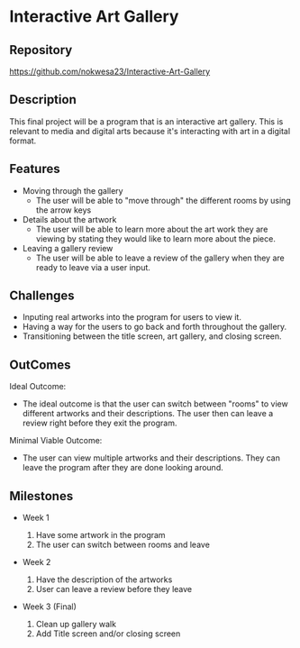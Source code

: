 # Interactive Art Gallery

## Repository 
https://github.com/nokwesa23/Interactive-Art-Gallery

## Description
This final project will be a program that is an interactive art gallery.
This is relevant to media and digital arts because it's interacting with art in a digital format. 

## Features
- Moving through the gallery
    - The user will be able to "move through" the different rooms by using the arrow keys
- Details about the artwork
    - The user will be able to learn more about the art work they are viewing by
    stating they would like to learn more about the piece.
- Leaving a gallery review
    - The user will be able to leave a review of the gallery when they are ready to leave via a
    user input.


## Challenges
- Inputing real artworks into the program for users to view it.
- Having a way for the users to go back and forth throughout the gallery.
- Transitioning between the title screen, art gallery, and closing screen.


## OutComes
Ideal Outcome:
- The ideal outcome is that the user can switch between "rooms" to view different
artworks and their descriptions. The user then can leave a review right before they 
exit the program.

Minimal Viable Outcome:
- The user can view multiple artworks and their descriptions. They can leave the program
after they are done looking around. 

## Milestones

- Week 1
  1. Have some artwork in the program
  2. The user can switch between rooms and leave

- Week 2
  1. Have the description of the artworks
  2. User can leave a review before they leave

- Week 3 (Final)
  1. Clean up gallery walk
  2. Add Title screen and/or closing screen 


